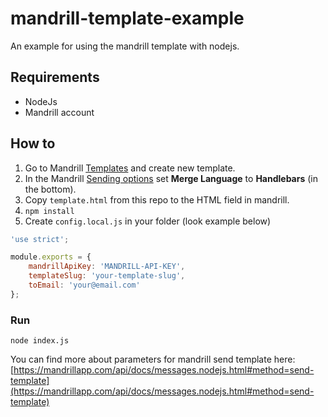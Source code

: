 # mandrill-template-example

An example for using the mandrill template with nodejs.

## Requirements

- NodeJs
- Mandrill account

## How to

1. Go to Mandrill [Templates](https://mandrillapp.com/templates) and create new template.
2. In the Mandrill [Sending options](https://mandrillapp.com/settings/sending-options) set **Merge Language** to **Handlebars** (in the bottom).
3. Copy `template.html` from this repo to the HTML field in mandrill.
4. `npm install`
5. Create `config.local.js` in your folder (look example below)

```javascript
'use strict';

module.exports = {
    mandrillApiKey: 'MANDRILL-API-KEY',
    templateSlug: 'your-template-slug',
    toEmail: 'your@email.com'
};
```

### Run

```
node index.js
```

You can find more about parameters for mandrill send template here: [https://mandrillapp.com/api/docs/messages.nodejs.html#method=send-template](https://mandrillapp.com/api/docs/messages.nodejs.html#method=send-template)
